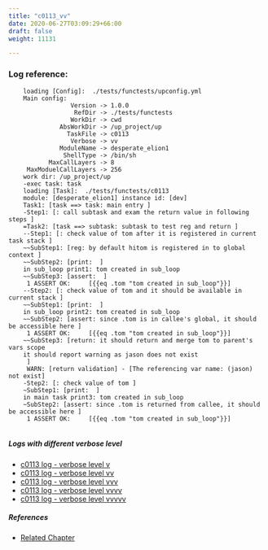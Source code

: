 ```yaml
---
title: "c0113_vv"
date: 2020-06-27T03:09:29+66:00
draft: false
weight: 11131

---
```


### Log reference: <no value>

```
    loading [Config]:  ./tests/functests/upconfig.yml
    Main config:
                 Version -> 1.0.0
                  RefDir -> ./tests/functests
                 WorkDir -> cwd
              AbsWorkDir -> /up_project/up
                TaskFile -> c0113
                 Verbose -> vv
              ModuleName -> desperate_elion1
               ShellType -> /bin/sh
           MaxCallLayers -> 8
     MaxModuelCallLayers -> 256
    work dir: /up_project/up
    -exec task: task
    loading [Task]:  ./tests/functests/c0113
    module: [desperate_elion1] instance id: [dev]
    Task1: [task ==> task: main entry ]
    -Step1: [: call subtask and exam the return value in following steps ]
    =Task2: [task ==> subtask: subtask to test reg and return ]
    --Step1: [: check value of tom after it is registered in current task stack ]
    ~~SubStep1: [reg: by default hitom is registered in to global context ]
    ~~SubStep2: [print:  ]
    in sub_loop print1: tom created in sub_loop
    ~~SubStep3: [assert:  ]
     1 ASSERT OK:     [{{eq .tom "tom created in sub_loop"}}]
    --Step2: [: check value of tom and it should be available in current stack ]
    ~~SubStep1: [print:  ]
    in sub_loop print2: tom created in sub_loop
    ~~SubStep2: [assert: since .tom is in callee's global, it should be accessible here ]
     1 ASSERT OK:     [{{eq .tom "tom created in sub_loop"}}]
    ~~SubStep3: [return: it should return and merge tom to parent's vars scope
    it should report warning as jason does not exist
     ]
     WARN: [return validation] - [The referencing var name: (jason) not exist]
    -Step2: [: check value of tom ]
    ~SubStep1: [print:  ]
    in main task print3: tom created in sub_loop
    ~SubStep2: [assert: since .tom is returned from callee, it should be accessible here ]
     1 ASSERT OK:     [{{eq .tom "tom created in sub_loop"}}]
    
```

##### Logs with different verbose level
* [c0113 log - verbose level v](../../logs/c0113_v)
* [c0113 log - verbose level vv](../../logs/c0113_vv)
* [c0113 log - verbose level vvv](../../logs/c0113_vvv)
* [c0113 log - verbose level vvvv](../../logs/c0113_vvvv)
* [c0113 log - verbose level vvvvv](../../logs/c0113_vvvvv)

##### References
* [Related Chapter](../../call-func/c0113)
